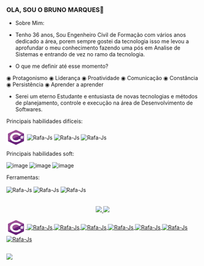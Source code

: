 ### OLA, SOU O BRUNO MARQUES👋
- Sobre Mim:
- Tenho 36 anos, Sou Engenheiro Civil de Formação com vários anos dedicado a área, porem sempre
 gostei da tecnologia isso me levou a aprofundar o meu conhecimento fazendo 
 uma pós em Analise de Sistemas e entrando de vez no ramo da tecnologia.

- O que me definir até esse momento?

◉ Protagonismo ◉ Liderança ◉ Proatividade ◉ Comunicação ◉ Constância 
◉ Persistência ◉ Aprender a aprender

- Serei um eterno Estudante e entusiasta de novas tecnologias e métodos de planejamento, 
controle e execução na área de Desenvolvimento de Softwares.


Principais habilidades difíceis:
<div style="display: inline_block">
  <img align="center" alt="Rafa-Js" height="40" width="50" src="https://raw.githubusercontent.com/devicons/devicon/master/icons/csharp/csharp-original.svg">
 <img align="center" alt="Rafa-Js" height="40" width="50"<img src="https://cdn.jsdelivr.net/gh/devicons/devicon/icons/microsoftsqlserver/microsoftsqlserver-plain.svg" /> 
   <img align="center" alt="Rafa-Js" height="40" width="50"<img src="https://cdn.jsdelivr.net/gh/devicons/devicon/icons/postgresql/postgresql-original.svg" />
   <img align="center" alt="Rafa-Js" height="50" width="60"<img
src="https://cdn.jsdelivr.net/gh/devicons/devicon/icons/mysql/mysql-original-wordmark.svg" /> 
  
</div>



Principais habilidades soft:
 
![image](https://user-images.githubusercontent.com/83646647/145912309-01bc78fb-1eb2-4baa-8d6e-d4bc7267de9d.png) ![image](https://user-images.githubusercontent.com/83646647/145912193-e3635fbe-8840-493f-bf0b-a778c6d6e059.png) ![image](https://user-images.githubusercontent.com/83646647/145912421-1b488ecf-2aba-4b18-bae5-338631298db6.png)



Ferramentas:
<div style="display: inline_block">
 <img align="center" alt="Rafa-Js" height="40" width="50"
 src="https://cdn.jsdelivr.net/gh/devicons/devicon/icons/visualstudio/visualstudio-plain.svg" />
  <img align="center" alt="Rafa-Js" height="40" width="50"<img src="https://cdn.jsdelivr.net/gh/devicons/devicon/icons/gitlab/gitlab-original.svg" />
   <img align="center" alt="Rafa-Js" height="40" width="50"<img 
src="https://cdn.jsdelivr.net/gh/devicons/devicon/icons/github/github-original-wordmark.svg" /> 
 
</div>
<br>
<br>


<div align="center">
  <a href="https://github.com/brunomarques123">
<img height="180em" src="https://github-readme-stats.vercel.app/api?username=brunomarques123&show_icons=true&theme=dracula&include_all_commits=true&count_private=true"/>
<img height="180em" src="https://github-readme-stats.vercel.app/api/top-langs/?username=brunomarques123&layout=compact&langs_count=7&theme=dracula"/>
</div>

  <div style="display: inline_block"><br>
  <img align="center" alt="Rafa-Js" height="40" width="50" src="https://raw.githubusercontent.com/devicons/devicon/master/icons/csharp/csharp-original.svg">
   <img align="center" alt="Rafa-Js" height="40" width="50"<img src="https://cdn.jsdelivr.net/gh/devicons/devicon/icons/microsoftsqlserver/microsoftsqlserver-plain.svg" /> 
   <img align="center" alt="Rafa-Js" height="40" width="50"<img src="https://cdn.jsdelivr.net/gh/devicons/devicon/icons/postgresql/postgresql-original.svg" />
   <img align="center" alt="Rafa-Js" height="50" width="60"<img
src="https://cdn.jsdelivr.net/gh/devicons/devicon/icons/mysql/mysql-original-wordmark.svg" />
   <img align="center" alt="Rafa-Js" height="40" width="50"<img src="https://cdn.jsdelivr.net/gh/devicons/devicon/icons/gitlab/gitlab-original.svg" />
   <img align="center" alt="Rafa-Js" height="40" width="50"<img 
src="https://cdn.jsdelivr.net/gh/devicons/devicon/icons/github/github-original-wordmark.svg" />  
   <img align="center" alt="Rafa-Js" height="40" width="50"<img
src="https://cdn.jsdelivr.net/gh/devicons/devicon/icons/dotnetcore/dotnetcore-original.svg" />
    <img align="center" alt="Rafa-Js" height="40" width="50"<img
src="https://cdn.jsdelivr.net/gh/devicons/devicon/icons/bootstrap/bootstrap-original.svg" />
 </div>
 
  ##
 
<div> 
 
<a href="https://www.linkedin.com/in/bruno-marques-327523119" target="_blank"><img src="https://img.shields.io/badge/-LinkedIn-%230077B5?style=for-the-badge&logo=linkedin&logoColor=white" target="_blank"></a> 
  
<div>
 
 
 
 
